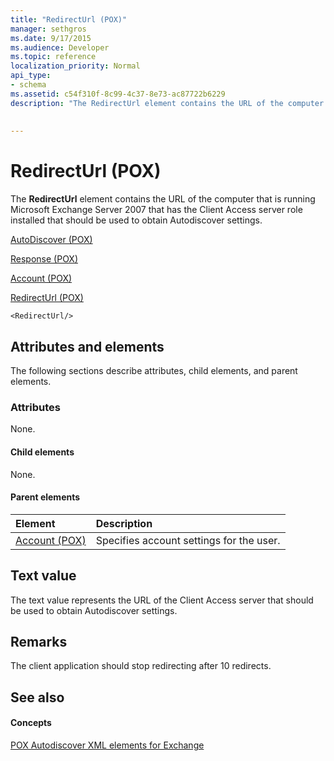 ```yaml
---
title: "RedirectUrl (POX)"
manager: sethgros
ms.date: 9/17/2015
ms.audience: Developer
ms.topic: reference
localization_priority: Normal
api_type:
- schema
ms.assetid: c54f310f-8c99-4c37-8e73-ac87722b6229
description: "The RedirectUrl element contains the URL of the computer that is running Microsoft Exchange Server 2007 that has the Client Access server role installed that should be used to obtain Autodiscover settings."
 
 
---
```


# RedirectUrl (POX)

The **RedirectUrl** element contains the URL of the computer that is running Microsoft Exchange Server 2007 that has the Client Access server role installed that should be used to obtain Autodiscover settings. 
  
[AutoDiscover (POX)](autodiscover-pox.md)
  
[Response (POX)](response-pox.md)
  
[Account (POX)](account-pox.md)
  
[RedirectUrl (POX)](redirecturl-pox.md)
  
```
<RedirectUrl/>
```

## Attributes and elements

The following sections describe attributes, child elements, and parent elements.
  
### Attributes

None.
  
#### Child elements

None.
  
#### Parent elements

|**Element**|**Description**|
|:-----|:-----|
|[Account (POX)](account-pox.md) <br/> |Specifies account settings for the user.  <br/> |
   
## Text value

The text value represents the URL of the Client Access server that should be used to obtain Autodiscover settings.
  
## Remarks

The client application should stop redirecting after 10 redirects.
  
## See also

#### Concepts

[POX Autodiscover XML elements for Exchange](pox-autodiscover-xml-elements-for-exchange.md)


